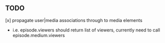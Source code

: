 ## TODO
[x] propagate user|media associations through to media elements
  - i.e. episode.viewers should return list of viewers, currently need to call episode.medium.viewers

